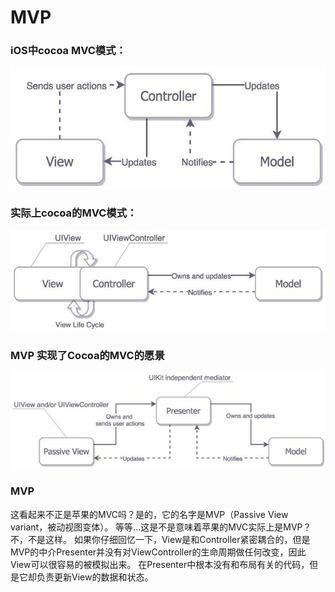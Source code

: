 # MVP

### iOS中cocoa MVC模式：

![image](/mvc.png)

### 实际上cocoa的MVC模式：
![image](/M_vc.png)

### MVP 实现了Cocoa的MVC的愿景
![image](/mvp.png)
### MVP
这看起来不正是苹果的MVC吗？是的，它的名字是MVP（Passive View variant，被动视图变体）。
等等...这是不是意味着苹果的MVC实际上是MVP？不，不是这样。
如果你仔细回忆一下，View是和Controller紧密耦合的，但是MVP的中介Presenter并没有对ViewController的生命周期做任何改变，因此View可以很容易的被模拟出来。
在Presenter中根本没有和布局有关的代码，但是它却负责更新View的数据和状态。
